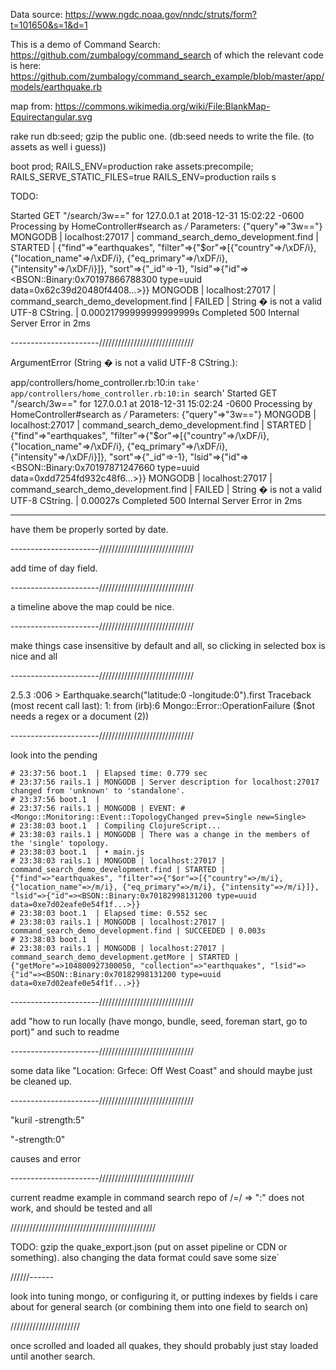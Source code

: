 Data source: https://www.ngdc.noaa.gov/nndc/struts/form?t=101650&s=1&d=1

This is a demo of Command Search: https://github.com/zumbalogy/command_search
of which the relevant code is here: https://github.com/zumbalogy/command_search_example/blob/master/app/models/earthquake.rb

map from: https://commons.wikimedia.org/wiki/File:BlankMap-Equirectangular.svg


rake run db:seed; gzip the public one. (db:seed needs to write the file. (to assets as well i guess))

boot prod; RAILS_ENV=production rake assets:precompile; RAILS_SERVE_STATIC_FILES=true RAILS_ENV=production rails s


TODO:

Started GET "/search/3w==" for 127.0.0.1 at 2018-12-31 15:02:22 -0600
Processing by HomeController#search as */*
  Parameters: {"query"=>"3w=="}
MONGODB | localhost:27017 | command_search_demo_development.find | STARTED | {"find"=>"earthquakes", "filter"=>{"$or"=>[{"country"=>/\xDF/i}, {"location_name"=>/\xDF/i}, {"eq_primary"=>/\xDF/i}, {"intensity"=>/\xDF/i}]}, "sort"=>{"_id"=>-1}, "lsid"=>{"id"=><BSON::Binary:0x70197866788300 type=uuid data=0x62c39d20480f4408...>}}
MONGODB | localhost:27017 | command_search_demo_development.find | FAILED | String � is not a valid UTF-8 CString. | 0.00021799999999999999s
Completed 500 Internal Server Error in 2ms

----------------------//////////////////////////////

ArgumentError (String � is not a valid UTF-8 CString.):

app/controllers/home_controller.rb:10:in `take'
app/controllers/home_controller.rb:10:in `search'
Started GET "/search/3w==" for 127.0.0.1 at 2018-12-31 15:02:24 -0600
Processing by HomeController#search as */*
  Parameters: {"query"=>"3w=="}
MONGODB | localhost:27017 | command_search_demo_development.find | STARTED | {"find"=>"earthquakes", "filter"=>{"$or"=>[{"country"=>/\xDF/i}, {"location_name"=>/\xDF/i}, {"eq_primary"=>/\xDF/i}, {"intensity"=>/\xDF/i}]}, "sort"=>{"_id"=>-1}, "lsid"=>{"id"=><BSON::Binary:0x70197871247660 type=uuid data=0xdd7254fd932c48f6...>}}
MONGODB | localhost:27017 | command_search_demo_development.find | FAILED | String � is not a valid UTF-8 CString. | 0.00027s
Completed 500 Internal Server Error in 2ms

------------------------

have them be properly sorted by date.

----------------------//////////////////////////////

add time of day field.

----------------------//////////////////////////////

a timeline above the map could be nice.

----------------------//////////////////////////////

make things case insensitive by default and all, so clicking in selected box is nice and all

----------------------//////////////////////////////

2.5.3 :006 > Earthquake.search("latitude:0 -longitude:0").first
Traceback (most recent call last):
        1: from (irb):6
Mongo::Error::OperationFailure ($not needs a regex or a document (2))

----------------------//////////////////////////////

look into the pending
```
# 23:37:56 boot.1  | Elapsed time: 0.779 sec
# 23:37:56 rails.1 | MONGODB | Server description for localhost:27017 changed from 'unknown' to 'standalone'.
# 23:37:56 boot.1  |
# 23:37:56 rails.1 | MONGODB | EVENT: #<Mongo::Monitoring::Event::TopologyChanged prev=Single new=Single>
# 23:38:03 boot.1  | Compiling ClojureScript...
# 23:38:03 rails.1 | MONGODB | There was a change in the members of the 'single' topology.
# 23:38:03 boot.1  | • main.js
# 23:38:03 rails.1 | MONGODB | localhost:27017 | command_search_demo_development.find | STARTED | {"find"=>"earthquakes", "filter"=>{"$or"=>[{"country"=>/m/i}, {"location_name"=>/m/i}, {"eq_primary"=>/m/i}, {"intensity"=>/m/i}]}, "lsid"=>{"id"=><BSON::Binary:0x70182998131200 type=uuid data=0xe7d02eafe0e54f1f...>}}
# 23:38:03 boot.1  | Elapsed time: 0.552 sec
# 23:38:03 rails.1 | MONGODB | localhost:27017 | command_search_demo_development.find | SUCCEEDED | 0.003s
# 23:38:03 boot.1  |
# 23:38:03 rails.1 | MONGODB | localhost:27017 | command_search_demo_development.getMore | STARTED | {"getMore"=>104800927300050, "collection"=>"earthquakes", "lsid"=>{"id"=><BSON::Binary:0x70182998131200 type=uuid data=0xe7d02eafe0e54f1f...>}}
```

----------------------//////////////////////////////

add "how to run locally (have mongo, bundle, seed, foreman start, go to port)" and such to readme

----------------------//////////////////////////////

some data like "Location: Grfece: Off West Coast" and should maybe just be cleaned up.

----------------------//////////////////////////////

"kuril -strength:5"

"-strength:0"

causes and error

----------------------//////////////////////////////

current readme example in command search repo of /=/ => ":" does not work, and should be tested and all

//////////////////////////////////////////////

TODO: gzip the quake_export.json (put on asset pipeline or CDN or something). also changing the data format could save some size`

//////------

look into tuning mongo, or configuring it, or putting indexes by fields i care about for general search (or combining them into one field to search on)

//////////////////////

once scrolled and loaded all quakes, they should probably just stay loaded until another search.
